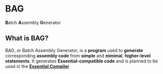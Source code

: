 # BAG
**B**atch **A**ssembly **G**enerator  

## What is BAG?
BAG, or Batch Assembly Generator, is a **program** used to **generate** corresponding **assembly code** from **simple** and **minimal**, **higher-level statements**. It generates **Essential-compatible code** and is planned to be used in the [**Essential Compiler**](https://www.github.com/V1Soft/Essential)
